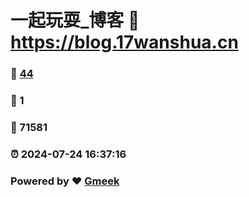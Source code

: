 # 一起玩耍_博客 :link: https://blog.17wanshua.cn 
### :page_facing_up: [44](https://blog.17wanshua.cn/tag.html) 
### :speech_balloon: 1 
### :hibiscus: 71581 
### :alarm_clock: 2024-07-24 16:37:16 
### Powered by :heart: [Gmeek](https://github.com/Meekdai/Gmeek)
